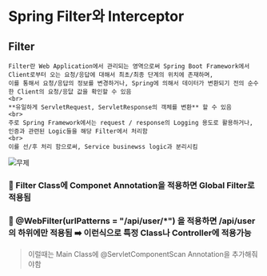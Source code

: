 # Spring Filter와 Interceptor

## Filter

```
Filter란 Web Application에서 관리되는 영역으로써 Spring Boot Framework에서 Client로부터 오는 요청/응답에 대해서 최초/최종 단계의 위치에 존재하며,   
이를 통해서 요청/응답의 정보를 변경하거나, Spring에 의해서 데이터가 변환되기 전의 순수한 Client의 요청/응닶 값을 확인할 수 있음   
<br>
**유일하게 ServletRequest, ServletResponse의 객체를 변환** 할 수 있음   
<br>
주로 Spring Framework에서는 request / response의 Logging 용도로 활용하거나,   
인증과 관련된 Logic들을 해당 Filter에서 처리함   
<br>
이를 선/후 처리 함으로써, Service businewss logic과 분리시킴
```

![무제](https://user-images.githubusercontent.com/50236501/124911465-bc27bf80-e027-11eb-87b0-31dc9a82ad55.jpg)   

### 📌 Filter Class에 Componet Annotation을 적용하면 Global Filter로 적용됨
### 📌 @WebFilter(urlPatterns = "/api/user/*") 을 적용하면 /api/user의 하위에만 적용됨 ➡️ 이런식으로 특정 Class나 Controller에 적용가능
> 이럴때는 Main Class에 @ServletComponentScan Annotation을 추가해줘야함

